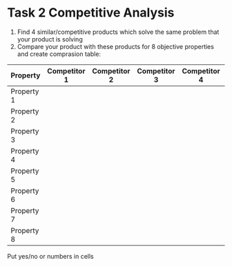 Task 2 Competitive Analysis
======

1) Find 4 similar/competitive products which solve the same problem that your product is solving
2) Compare your product with these products for 8 objective properties and create comprasion table:

| Property   | Competitor 1 |  Competitor 2 |  Competitor 3 |  Competitor 4 | Your product
|------------|--------------|---------------|---------------|---------------|--------------
| Property 1 |              |               |               |                |
| Property 2 |              |               |               |                |
| Property 3 |              |               |               |                |
| Property 4 |              |               |               |                |
| Property 5 |              |               |               |                |
| Property 6 |              |               |               |                |
| Property 7 |              |               |               |                |
| Property 8 |              |               |               |                |

Put yes/no or numbers in cells
